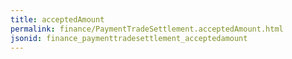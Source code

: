 ```yaml
---
title: acceptedAmount
permalink: finance/PaymentTradeSettlement.acceptedAmount.html
jsonid: finance_paymenttradesettlement_acceptedamount
---
```

